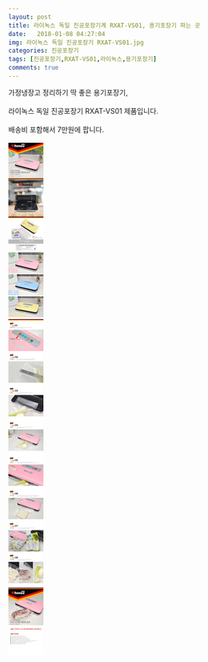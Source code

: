 ```yaml
---
layout: post
title: 라이녹스 독일 진공포장기계 RXAT-VS01, 용기포장기 파는 곳
date:   2018-01-08 04:27:04
img: 라이녹스 독일 진공포장기 RXAT-VS01.jpg
categories: 진공포장기
tags: [진공포장기,RXAT-VS01,라이녹스,용기포장기]
comments: true
---
```




가정냉장고 정리하기 딱 좋은 용기포장기, 
<br><br>
라이녹스 독일 진공포장기 RXAT-VS01 제품입니다.
<br><br>
배송비 포함해서 7만원에 팝니다.
<br><br>
<img class="image" src="/images/라이녹스 독일 진공포장기 RXAT-VS012.jpg" alt="라이녹스 독일 진공포장기 RXAT-VS01"/>